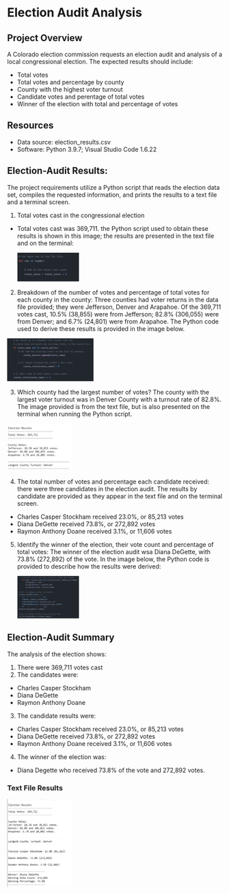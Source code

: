 # Election Audit Analysis

## Project Overview
A Colorado election commission requests an election audit and analysis of a local congressional election. The expected results should include:
- Total votes
- Total votes and percentage by county
- County with the highest voter turnout
- Candidate votes and perentage of total votes
- Winner of the election with total and percentage of votes

## Resources
- Data source: election_results.csv
- Software: Python 3.9.7; Visual Studio Code 1.6.22

## Election-Audit Results:
The project requirements utilize a Python script that reads the election data set, compiles the requested information, and prints the results to a text file and a terminal screen.  
1. Total votes cast in the congressional election
  - Total votes cast was 369,711. the Python script used to obtain these results is shown in this image; the results are presented in the text file and on the terminal:
  
     <img src = "Images/python_total_votes_for_statement.png" width = "30%" height = "10%">
     
2. Breakdown of the number of votes and percentage of total votes for each county in the county: Three counties had voter returns in the data file provided; they were Jefferson, Denver and Arapahoe. Of the 369,711 votes cast, 10.5% (38,855) were from Jefferson; 82.8% (306,055) were from Denver; and 6.7% (24,801) were from Arapahoe. The Python code used to derive these results is provided in the image below.

  <img src = "Images/python_county_breakdown_election_results.png" width = "40%" height = "20%">
  
3. Which county had the largest number of votes? The county with the largest voter turnout was in Denver County with a turnout rate of 82.8%. The image provided is from the text file, but is also presented on the terminal when running the Python script.

  <img src = "Images/text_file_results_county_with_high_turnout.png" width = "30%" height = "10%">

4. The total number of votes and percentage each candidate received: there were three candidates in the election audit. The results by candidate are provided as they appear in the text file and on the terminal screen.
  - Charles Casper Stockham received 23.0%, or 85,213 votes
  - Diana DeGette received 73.8%, or 272,892 votes
  - Raymon Anthony Doane received 3.1%, or 11,606 votes

5. Identify the winner of the election, their vote count and percentage of total votes: The winner of the election audit wsa Diana DeGette, with 73.8% (272,892) of the vote. In the image below, the Python code is provided to describe how the results were derived:

    <img src = "Images/python_winning_candidate.png" width = "30%" height = "10%">

## Election-Audit Summary
The analysis of the election shows:
1. There were 369,711 votes cast
2. The candidates were:
  - Charles Casper Stockham
  - Diana DeGette
  - Raymon Anthony Doane
3. The candidate results were:
  - Charles Casper Stockham received 23.0%, or 85,213 votes
  - Diana DeGette received 73.8%, or 272,892 votes
  - Raymon Anthony Doane received 3.1%, or 11,606 votes
4. The winner of the election was:
  - Diana Degette who received 73.8% of the vote and 272,892 votes.

### Text File Results
 
 <img src = "Images/summary_election_audit_text_file.png" width = "30%" height = "10%">

